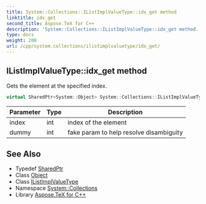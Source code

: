 ```yaml
---
title: System::Collections::IListImplValueType::idx_get method
linktitle: idx_get
second_title: Aspose.TeX for C++
description: 'System::Collections::IListImplValueType::idx_get method. Gets the element at the specified index in C++.'
type: docs
weight: 200
url: /cpp/system.collections/ilistimplvaluetype/idx_get/
---
```

## IListImplValueType::idx_get method


Gets the element at the specified index.

```cpp
virtual SharedPtr<System::Object> System::Collections::IListImplValueType<T>::idx_get(int index, int dummy=0) const override
```


| Parameter | Type | Description |
| --- | --- | --- |
| index | int | index of the element |
| dummy | int | fake param to help resolve disambiguity |

## See Also

* Typedef [SharedPtr](../../../system/sharedptr/)
* Class [Object](../../../system/object/)
* Class [IListImplValueType](../)
* Namespace [System::Collections](../../)
* Library [Aspose.TeX for C++](../../../)
